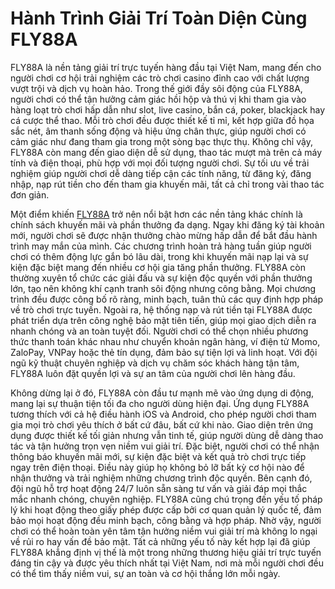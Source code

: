 # Hành Trình Giải Trí Toàn Diện Cùng FLY88A

FLY88A là nền tảng giải trí trực tuyến hàng đầu tại Việt Nam, mang đến cho người chơi cơ hội trải nghiệm các trò chơi casino đỉnh cao với chất lượng vượt trội và dịch vụ hoàn hảo. Trong thế giới đầy sôi động của FLY88A, người chơi có thể tận hưởng cảm giác hồi hộp và thú vị khi tham gia vào hàng loạt trò chơi hấp dẫn như slot, live casino, bắn cá, poker, blackjack hay cá cược thể thao. Mỗi trò chơi đều được thiết kế tỉ mỉ, kết hợp giữa đồ họa sắc nét, âm thanh sống động và hiệu ứng chân thực, giúp người chơi có cảm giác như đang tham gia trong một sòng bạc thực thụ. Không chỉ vậy, FLY88A còn mang đến giao diện dễ sử dụng, thao tác mượt mà trên cả máy tính và điện thoại, phù hợp với mọi đối tượng người chơi. Sự tối ưu về trải nghiệm giúp người chơi dễ dàng tiếp cận các tính năng, từ đăng ký, đăng nhập, nạp rút tiền cho đến tham gia khuyến mãi, tất cả chỉ trong vài thao tác đơn giản.

Một điểm khiến <a href="https://fly88a.club">FLY88A</a> trở nên nổi bật hơn các nền tảng khác chính là chính sách khuyến mãi và phần thưởng đa dạng. Ngay khi đăng ký tài khoản mới, người chơi sẽ được nhận thưởng chào mừng hấp dẫn để bắt đầu hành trình may mắn của mình. Các chương trình hoàn trả hàng tuần giúp người chơi có thêm động lực gắn bó lâu dài, trong khi khuyến mãi nạp lại và sự kiện đặc biệt mang đến nhiều cơ hội gia tăng phần thưởng. FLY88A còn thường xuyên tổ chức các giải đấu và sự kiện độc quyền với phần thưởng lớn, tạo nên không khí cạnh tranh sôi động nhưng công bằng. Mọi chương trình đều được công bố rõ ràng, minh bạch, tuân thủ các quy định hợp pháp về trò chơi trực tuyến. Ngoài ra, hệ thống nạp và rút tiền tại FLY88A được phát triển dựa trên công nghệ bảo mật tiên tiến, giúp mọi giao dịch diễn ra nhanh chóng và an toàn tuyệt đối. Người chơi có thể chọn nhiều phương thức thanh toán khác nhau như chuyển khoản ngân hàng, ví điện tử Momo, ZaloPay, VNPay hoặc thẻ tín dụng, đảm bảo sự tiện lợi và linh hoạt. Với đội ngũ kỹ thuật chuyên nghiệp và dịch vụ chăm sóc khách hàng tận tâm, FLY88A luôn đặt quyền lợi và sự an tâm của người chơi lên hàng đầu.

Không dừng lại ở đó, FLY88A còn đầu tư mạnh mẽ vào ứng dụng di động, mang lại sự thuận tiện tối đa cho người dùng hiện đại. Ứng dụng FLY88A tương thích với cả hệ điều hành iOS và Android, cho phép người chơi tham gia mọi trò chơi yêu thích ở bất cứ đâu, bất cứ khi nào. Giao diện trên ứng dụng được thiết kế tối giản nhưng vẫn tinh tế, giúp người dùng dễ dàng thao tác và tận hưởng trọn vẹn niềm vui giải trí. Đặc biệt, người chơi có thể nhận thông báo khuyến mãi mới, sự kiện đặc biệt và kết quả trò chơi trực tiếp ngay trên điện thoại. Điều này giúp họ không bỏ lỡ bất kỳ cơ hội nào để nhận thưởng và trải nghiệm những chương trình độc quyền. Bên cạnh đó, đội ngũ hỗ trợ hoạt động 24/7 luôn sẵn sàng tư vấn và giải đáp mọi thắc mắc nhanh chóng, chuyên nghiệp. FLY88A cũng chú trọng đến yếu tố pháp lý khi hoạt động theo giấy phép được cấp bởi cơ quan quản lý quốc tế, đảm bảo mọi hoạt động đều minh bạch, công bằng và hợp pháp. Nhờ vậy, người chơi có thể hoàn toàn yên tâm tận hưởng niềm vui giải trí mà không lo ngại về rủi ro hay vấn đề bảo mật. Tất cả những yếu tố này kết hợp lại đã giúp FLY88A khẳng định vị thế là một trong những thương hiệu giải trí trực tuyến đáng tin cậy và được yêu thích nhất tại Việt Nam, nơi mà mỗi người chơi đều có thể tìm thấy niềm vui, sự an toàn và cơ hội thắng lớn mỗi ngày.
